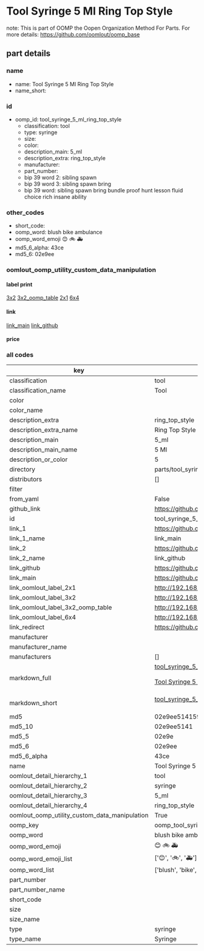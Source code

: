 # Tool Syringe 5 Ml Ring Top Style  

note: This is part of OOMP the Oopen Organization Method For Parts. For more details: https://github.com/oomlout/oomp_base

##  part details
  







### name
* name: Tool Syringe 5 Ml Ring Top Style
* name_short: 
### id
* oomp_id: tool_syringe_5_ml_ring_top_style
  * classification: tool
  * type: syringe
  * size: 
  * color: 
  * description_main: 5_ml
  * description_extra: ring_top_style
  * manufacturer: 
  * part_number: 
  * bip 39 word 2: sibling spawn
  * bip 39 word 3: sibling spawn bring
  * bip 39 word: sibling spawn bring bundle proof hunt lesson fluid choice rich insane ability

### other_codes
* short_code: 
* oomp_word: blush bike ambulance
* oomp_word_emoji :blush: :bike: :ambulance:
* md5_6_alpha: 43ce
* md5_6: 02e9ee






### oomlout_oomp_utility_custom_data_manipulation
#### label print
[3x2](http://192.168.1.245:1112/?label=oomp%2043ce)
[3x2_oomp_table](http://192.168.1.108:1112/?label=oomp%2043ce)
[2x1](http://192.168.1.242:1112/?label=oomp%2043ce)
[6x4](http://192.168.1.55:1112/?label=oomp%2043ce)    

#### link

[link_main](https://github.com/oomlout/oomlout_oomp_version_1_messy/tree/main/parts/tool_syringe_5_ml_ring_top_style) [link_github](https://github.com/oomlout/oomlout_oomp_version_1_messy/tree/main/parts/tool_syringe_5_ml_ring_top_style)                             

#### price







### all codes 
| key | value |  
| --- | --- |  
| classification | tool |  
| classification_name | Tool |  
| color |  |  
| color_name |  |  
| description_extra | ring_top_style |  
| description_extra_name | Ring Top Style |  
| description_main | 5_ml |  
| description_main_name | 5 Ml |  
| description_or_color | 5 |  
| directory | parts/tool_syringe_5_ml_ring_top_style |  
| distributors | [] |  
| filter |  |  
| from_yaml | False |  
| github_link | https://github.com/oomlout/oomlout_oomp_part_src/tree/main/parts/tool_syringe_5_ml_ring_top_style |  
| id | tool_syringe_5_ml_ring_top_style |  
| link_1 | https://github.com/oomlout/oomlout_oomp_version_1_messy/tree/main/parts/tool_syringe_5_ml_ring_top_style |  
| link_1_name | link_main |  
| link_2 | https://github.com/oomlout/oomlout_oomp_version_1_messy/tree/main/parts/tool_syringe_5_ml_ring_top_style |  
| link_2_name | link_github |  
| link_github | https://github.com/oomlout/oomlout_oomp_version_1_messy/tree/main/parts/tool_syringe_5_ml_ring_top_style |  
| link_main | https://github.com/oomlout/oomlout_oomp_version_1_messy/tree/main/parts/tool_syringe_5_ml_ring_top_style |  
| link_oomlout_label_2x1 | http://192.168.1.242:1112/?label=oomp%2043ce |  
| link_oomlout_label_3x2 | http://192.168.1.245:1112/?label=oomp%2043ce |  
| link_oomlout_label_3x2_oomp_table | http://192.168.1.108:1112/?label=oomp%2043ce |  
| link_oomlout_label_6x4 | http://192.168.1.55:1112/?label=oomp%2043ce |  
| link_redirect | https://github.com/oomlout/oomlout_oomp_version_1_messy/tree/main/parts/tool_syringe_5_ml_ring_top_style |  
| manufacturer |  |  
| manufacturer_name |  |  
| manufacturers | [] |  
| markdown_full | [tool_syringe_5_ml_ring_top_style](none)<br>[](none)<br>[Tool Syringe 5 Ml Ring Top Style](none)<br><br> |  
| markdown_short | [tool_syringe_5_ml_ring_top_style](none)<br><br> |  
| md5 | 02e9ee514159b00dbdd621e438742e3d |  
| md5_10 | 02e9ee5141 |  
| md5_5 | 02e9e |  
| md5_6 | 02e9ee |  
| md5_6_alpha | 43ce |  
| name | Tool Syringe 5 Ml Ring Top Style |  
| oomlout_detail_hierarchy_1 | tool |  
| oomlout_detail_hierarchy_2 | syringe |  
| oomlout_detail_hierarchy_3 | 5_ml |  
| oomlout_detail_hierarchy_4 | ring_top_style |  
| oomlout_oomp_utility_custom_data_manipulation | True |  
| oomp_key | oomp_tool_syringe_5_ml_ring_top_style |  
| oomp_word | blush bike ambulance |  
| oomp_word_emoji | :blush: :bike: :ambulance: |  
| oomp_word_emoji_list | [':blush:', ':bike:', ':ambulance:'] |  
| oomp_word_list | ['blush', 'bike', 'ambulance'] |  
| part_number |  |  
| part_number_name |  |  
| short_code |  |  
| size |  |  
| size_name |  |  
| type | syringe |  
| type_name | Syringe |  
